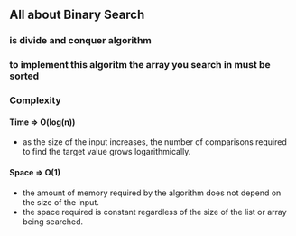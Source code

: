 ## All about Binary Search
### is divide and conquer algorithm
### to implement this algoritm the array you search in must be sorted
### Complexity
#### Time => O(log(n)) 
- as the size of the input increases, the number of comparisons required to find 
  the target value grows logarithmically.
#### Space => O(1)
- the amount of memory required by the algorithm does not depend on the size of the input.
- the space required is constant regardless of the size of the list or array being searched.
